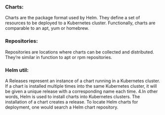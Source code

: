 ### Charts:
Charts are the package format used by Helm. They define a set of resources to be deployed to a Kubernetes cluster. Functionally, charts are comparable to an apt, yum or homebrew.


### Repositories:

Repositories are locations where charts can be collected and distributed. They’re similar in function to apt or rpm repositories.


### Helm util:

A Releases represent an instance of a chart running in a Kubernetes cluster. If a chart is installed multiple times into the same Kubernetes cluster, it will be given a unique release with a corresponding name each time.
4.In other words, Helm is used to install charts into Kubernetes clusters. The installation of a chart creates a release. To locate Helm charts for deployment, one would search a Helm chart repository.
